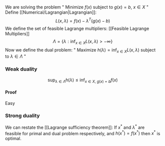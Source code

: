 We are solving the problem 
" Minimize $f(x)$ subject to $g(x)=b$, $x\in X$ "
Define [[Numerical/Lagrangian|Lagrangian]]:
$$L(x,\lambda)=f(x)-\lambda^T(g(x)-b)$$
We define the set of feasible Lagrange multipliers:
[[Feasible Lagrange Multipliers]]
$$\Lambda=\{\lambda : \inf_{x\in X} L(x,\lambda)>-\infty\}$$
Now we define the dual problem: 
" Maximize $h(\lambda)=\inf_{x\in X}L(x,\lambda)$ subject to $\lambda\in \Lambda$ "

### Weak duality
$$\sup_{\lambda\in\Lambda}h(\lambda)\leq \inf_{x\in X,\ g(x)=b}f(x)$$
#### Proof
Easy

### Strong duality
We can restate the [[Lagrange sufficiency theorem]]: 
If $x^*$ and $\lambda^*$ are feasible for primal and dual problem respectively, 
and $h(x^*)=f(x^*)$ 
then $x^*$ is optimal.

